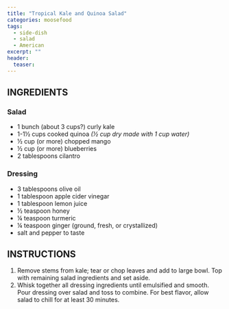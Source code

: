 ```yaml
---
title: "Tropical Kale and Quinoa Salad"
categories: moosefood
tags: 
  - side-dish
  - salad
  - American
excerpt: ""
header:
  teaser: 
---
```


## INGREDIENTS

### Salad
* 1 bunch (about 3 cups?) curly kale
* 1-1½ cups cooked quinoa *(½ cup dry made with 1 cup water)*
* ½ cup (or more) chopped mango
* ½ cup (or more) blueberries
* 2 tablespoons cilantro

### Dressing
* 3 tablespoons olive oil
* 1 tablespoon apple cider vinegar
* 1 tablespoon lemon juice
* ½ teaspoon honey
* ¼ teaspoon turmeric
* ¼ teaspoon ginger (ground, fresh, or crystallized)
* salt and pepper to taste

## INSTRUCTIONS
1. Remove stems from kale; tear or chop leaves and add to large bowl. Top with remaining salad ingredients and set aside.
2. Whisk together all dressing ingredients until emulsified and smooth. Pour dressing over salad and toss to combine. For best flavor, allow salad to chill for at least 30 minutes.
